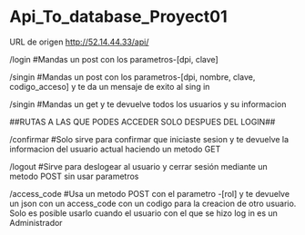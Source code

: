 # Api_To_database_Proyect01
URL de origen http://52.14.44.33/api/

/login  #Mandas un post con los parametros-[dpi, clave]

/singin #Mandas un post con los parametros-[dpi, nombre, clave, codigo_acceso] y te da un mensaje de exito al sing in

/singin #Mandas un get y te devuelve todos los usuarios y su informacion


##RUTAS A LAS QUE PODES ACCEDER SOLO DESPUES DEL LOGIN##

/confirmar #Solo sirve para confirmar que iniciaste sesion y te devuelve la informacion del usuario actual haciendo un metodo GET

/logout #Sirve para deslogear al usuario y cerrar sesión mediante un metodo POST sin usar parametros

/access_code #Usa un metodo POST con el parametro -[rol] y te devuelve un json con un access_code con un codigo para la creacion de otro usuario. Solo es posible usarlo cuando el usuario con el que se hizo log in es un Administrador
